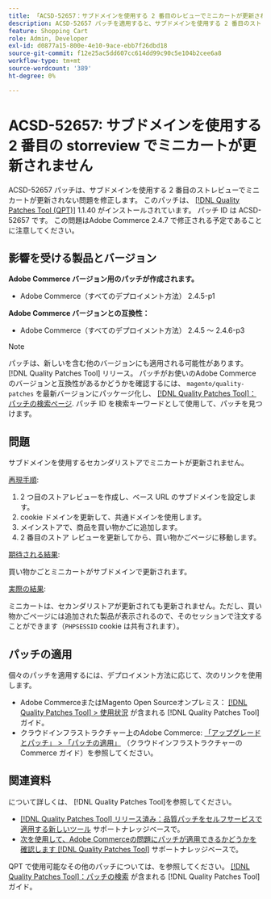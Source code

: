 ```yaml
---
title: 「ACSD-52657：サブドメインを使用する 2 番目のレビューでミニカートが更新されない」
description: ACSD-52657 パッチを適用すると、サブドメインを使用する 2 番目のストレビューでミニカートが更新されないAdobe Commerceの問題が修正されます。
feature: Shopping Cart
role: Admin, Developer
exl-id: d0877a15-800e-4e10-9ace-ebb7f26dbd18
source-git-commit: f12e25ac5dd607cc614dd99c90c5e104b2cee6a8
workflow-type: tm+mt
source-wordcount: '389'
ht-degree: 0%

---
```


# ACSD-52657: サブドメインを使用する 2 番目の storreview でミニカートが更新されません

ACSD-52657 パッチは、サブドメインを使用する 2 番目のストレビューでミニカートが更新されない問題を修正します。 このパッチは、 [[!DNL Quality Patches Tool (QPT)]](/help/announcements/adobe-commerce-announcements/magento-quality-patches-released-new-tool-to-self-serve-quality-patches.md) 1.1.40 がインストールされています。 パッチ ID は ACSD-52657 です。 この問題はAdobe Commerce 2.4.7 で修正される予定であることに注意してください。

## 影響を受ける製品とバージョン

**Adobe Commerce バージョン用のパッチが作成されます。**

* Adobe Commerce（すべてのデプロイメント方法） 2.4.5-p1

**Adobe Commerce バージョンとの互換性：**

* Adobe Commerce（すべてのデプロイメント方法） 2.4.5 ～ 2.4.6-p3

>[!NOTE]
>
>パッチは、新しいを含む他のバージョンにも適用される可能性があります。 [!DNL Quality Patches Tool] リリース。 パッチがお使いのAdobe Commerceのバージョンと互換性があるかどうかを確認するには、 `magento/quality-patches` を最新バージョンにパッケージ化し、 [[!DNL Quality Patches Tool]：パッチの検索ページ](https://experienceleague.adobe.com/tools/commerce-quality-patches/index.html). パッチ ID を検索キーワードとして使用して、パッチを見つけます。

## 問題

サブドメインを使用するセカンダリストアでミニカートが更新されません。

<u>再現手順</u>:

1. 2 つ目のストアレビューを作成し、ベース URL のサブドメインを設定します。
1. cookie ドメインを更新して、共通ドメインを使用します。
1. メインストアで、商品を買い物かごに追加します。
1. 2 番目のストア レビューを更新してから、買い物かごページに移動します。

<u>期待される結果</u>:

買い物かごとミニカートがサブドメインで更新されます。

<u>実際の結果</u>:

ミニカートは、セカンダリストアが更新されても更新されません。ただし、買い物かごページには追加された製品が表示されるので、そのセッションで注文することができます（`PHPSESSID` cookie は共有されます）。

## パッチの適用

個々のパッチを適用するには、デプロイメント方法に応じて、次のリンクを使用します。

* Adobe CommerceまたはMagento Open Sourceオンプレミス： [[!DNL Quality Patches Tool] > 使用状況](https://experienceleague.adobe.com/docs/commerce-operations/tools/quality-patches-tool/usage.html) が含まれる [!DNL Quality Patches Tool] ガイド。
* クラウドインフラストラクチャー上のAdobe Commerce: [「アップグレードとパッチ」 > 「パッチの適用」](https://experienceleague.adobe.com/docs/commerce-cloud-service/user-guide/develop/upgrade/apply-patches.html) （クラウドインフラストラクチャーのCommerce ガイド）を参照してください。

## 関連資料

について詳しくは、 [!DNL Quality Patches Tool]を参照してください。

* [[!DNL Quality Patches Tool] リリース済み：品質パッチをセルフサービスで適用する新しいツール](/help/announcements/adobe-commerce-announcements/magento-quality-patches-released-new-tool-to-self-serve-quality-patches.md) サポートナレッジベースで。
* [次を使用して、Adobe Commerceの問題にパッチが適用できるかどうかを確認します [!DNL Quality Patches Tool]](/help/support-tools/patches-available-in-qpt-tool/check-patch-for-magento-issue-with-magento-quality-patches.md) サポートナレッジベースで。

QPT で使用可能なその他のパッチについては、を参照してください。 [[!DNL Quality Patches Tool]：パッチの検索](https://experienceleague.adobe.com/tools/commerce-quality-patches/index.html) が含まれる [!DNL Quality Patches Tool] ガイド。
